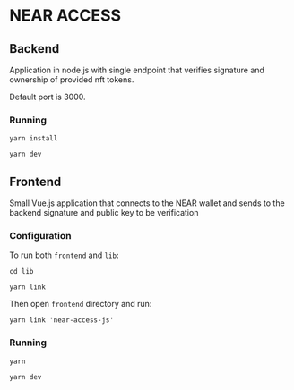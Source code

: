 # NEAR ACCESS

## Backend

Application in node.js with single endpoint that verifies signature and ownership of provided nft tokens.

Default port is 3000.
### Running

`yarn install`

`yarn dev`

## Frontend

Small Vue.js application that connects to the NEAR wallet and sends to the backend signature and public key to be
verification

### **Configuration**

To run both `frontend` and `lib`:

```
cd lib

yarn link
```

Then open `frontend` directory and run:
```
yarn link 'near-access-js'
```


### Running

`yarn`

`yarn dev`
